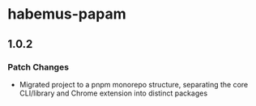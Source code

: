 # habemus-papam

## 1.0.2

### Patch Changes

- Migrated project to a pnpm monorepo structure, separating the core CLI/library and Chrome extension into distinct packages
